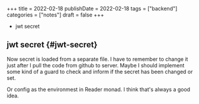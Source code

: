 +++
title = 2022-02-18
publishDate = 2022-02-18
tags = ["backend"]
categories = ["notes"]
draft = false
+++

-   jwt secret

<!--more-->


## jwt secret {#jwt-secret}

Now secret is loaded from a separate file.
I have to remember to change it just after I pull the code from github to server.
Maybe I should implement some kind of a guard to check and inform if the secret
has been changed or set.

Or config as the environmest in Reader monad. I think that's always a good idea.
